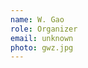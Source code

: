 ```yaml
---
name: W. Gao
role: Organizer
email: unknown
photo: gwz.jpg
---
```


<!-- [Schedule an appointment](#){: .btn .btn-outline } -->
